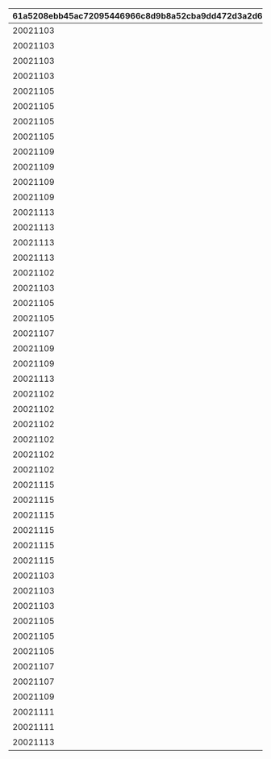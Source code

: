 |61a5208ebb45ac72095446966c8d9b8a52cba9dd472d3a2d61e9ea72f0b3d2db|6733b03c53c1e694b517862bf548466e2844a26dd9be48d220797fd021eb8b11|e2938c3a02f354334b18e5f7395c44db561b6298bd1aa9fe137419ba526dd3ce|f8340dd822b0ba1ee49607b3518b49a7e8c78fae8abd69ccc6e66a17db3500a9|d4f3d55c3cc8c9070df835ff5d2aa7d6cbeaaa85780b750be0135608747604f9|
| --- | --- | --- | --- | --- |
|20021103|1001001|リマのインタビュー|1|1|
|20021103|1001002|キャルのインタビュー|1|2|
|20021103|1001003|タマキのインタビュー|1|3|
|20021103|1001004|トモのインタビュー|1|4|
|20021105|1002001|クリスティーナ・アキノのインタビュー|1|5|
|20021105|1002002|シオリ・キョウカのインタビュー|1|6|
|20021105|1002003|ぺコリーヌのインタビュー|1|7|
|20021105|1002004|モニカのインタビュー|1|8|
|20021109|1003001|アユミのインタビュー|1|9|
|20021109|1003002|リンのインタビュー|1|10|
|20021109|1003003|ミソギのインタビュー|1|11|
|20021109|1003004|ジュンのインタビュー|1|12|
|20021113|1004001|ミミのインタビュー|1|13|
|20021113|1004002|スズメのインタビュー|1|14|
|20021113|1004003|ユカリのインタビュー|1|15|
|20021113|1004004|マツリのインタビュー|1|16|
|20021102|2001001|1区レース開始前|1|17|
|20021103|2001002|1区レース終了後|1|18|
|20021105|2002001|2区レース開始前|1|19|
|20021105|2002002|2区レース終了後|1|20|
|20021107|2003001|3区レース開始前|1|21|
|20021109|2003002|3区レース終了後|1|22|
|20021109|2004001|4区レース開始前|1|23|
|20021113|2004002|4区レース終了後|1|24|
|20021102|3001001|美食殿ギルド紹介|1|25|
|20021102|3001002|王宮騎士団ギルド紹介|1|26|
|20021102|3001003|リトルリリカルギルド紹介|1|27|
|20021102|3001004|ヴァイスフリューゲルギルド紹介|1|28|
|20021102|3001005|メルクリウス財団ギルド紹介|1|29|
|20021102|3001006|エリザベスパークギルド紹介|1|30|
|20021115|3002001|美食殿レース感想|1|31|
|20021115|3002002|王宮騎士団レース感想|1|32|
|20021115|3002003|リトルリリカルレース感想|1|33|
|20021115|3002004|ヴァイスフリューゲルレース感想|1|34|
|20021115|3002005|メルクリウス財団レース感想|1|35|
|20021115|3002006|エリザベスパークレース感想|1|36|
|20021103|4001001|1区ハイライト　１|1|37|
|20021103|4001002|1区ハイライト　２|1|38|
|20021103|4001003|1区ハイライト　３|1|39|
|20021105|4002001|2区ハイライト　１|1|40|
|20021105|4002002|2区ハイライト　２|1|41|
|20021105|4002003|2区ハイライト　３|1|42|
|20021107|4003001|3区ハイライト　１|1|43|
|20021107|4003002|3区ハイライト　２|1|44|
|20021109|4004001|4区ハイライト　１|1|45|
|20021111|4004002|4区ハイライト　２|1|46|
|20021111|4004003|4区ハイライト　３|1|47|
|20021113|4004004|4区ハイライト　４|1|48|